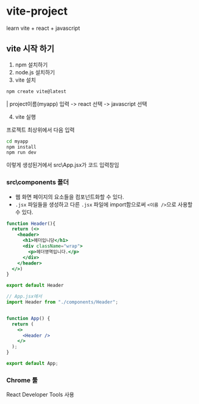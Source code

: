 # vite-project
learn vite + react + javascript 

## vite 시작 하기 

1. npm 설치하기 
2. node.js 설치하기
3. vite 설치 

```bash
npm create vite@latest
```

| project이름(myapp) 입력 -> react 선택 -> javascript 선택

4. vite 실행 

프로젝트 최상위에서 다음 입력

```bash 
cd myapp
npm install
npm run dev
```
이렇게 생성된거에서 src\App.jsx가 코드 입력창임 

### src\components 폴더

- 웹 화면 페이지의 요소들을 컴포넌트화할 수 있다.
- `.jsx` 파일들을 생성하고 다른 `.jsx` 파일에 import함으로써 `<이름 />`으로 사용할 수 있다.

```jsx 
function Header(){
  return (<>
    <header>
      <h1>헤더입니당</h1>
      <div className="wrap">
        <p>헤더영역입니다.</p>
      </div>
    </header>
  </>)
}

export default Header

// App.jsx에서
import Header from "./components/Header";


function App() {
  return (
    <>
      <Header />
    </>
  );
}

export default App;
```

### Chrome 툴

React Developer Tools 사용